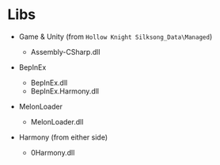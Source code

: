 # Libs

- Game & Unity (from `Hollow Knight Silksong_Data\Managed`)
    - Assembly-CSharp.dll
    
- BepInEx
    - BepInEx.dll
    - BepInEx.Harmony.dll
- MelonLoader
    - MelonLoader.dll
- Harmony (from either side)
    - 0Harmony.dll